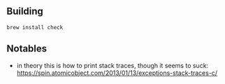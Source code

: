 ## Building

```
brew install check
```

## Notables
- in theory this is how to print stack traces, though it seems to suck: https://spin.atomicobject.com/2013/01/13/exceptions-stack-traces-c/


